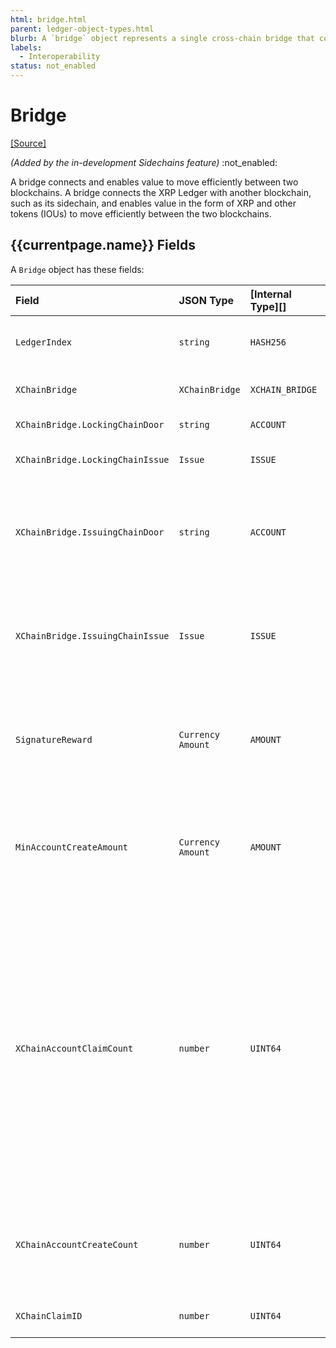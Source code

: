 ```yaml
---
html: bridge.html
parent: ledger-object-types.html
blurb: A `bridge` object represents a single cross-chain bridge that connects and enables value to move efficiently between two blockchains. 
labels:
  - Interoperability
status: not_enabled
---
```

# Bridge
[[Source]](https://github.com/seelabs/rippled/blob/xchain/src/ripple/protocol/impl/LedgerFormats.cpp#L265-L279 "Source")

 _(Added by the in-development Sidechains feature)_ :not_enabled:

A bridge connects and enables value to move efficiently between two blockchains. A bridge connects the XRP Ledger with another blockchain, such as its sidechain, and enables value in the form of XRP and other tokens (IOUs) to move efficiently between the two blockchains.


<!-- 
## Example {{currentpage.name}} JSON

```json

```
-->

## {{currentpage.name}} Fields



A `Bridge` object has these fields:

| Field                            | JSON Type         | [Internal Type][] | Required? | Description     |
|:---------------------------------|:------------------|:------------------|:----------|:----------------|
| `LedgerIndex`                    | `string`          | `HASH256`         | Yes       | The ledger index is a hash of a unique prefix for a bridge object, and the fields in `XChainBridge`. |
| `XChainBridge`                   | `XChainBridge`    | `XCHAIN_BRIDGE`   | Yes       | The bridge that this object correlates to - namely, the door accounts and assets. |
| `XChainBridge.LockingChainDoor`  | `string`          | `ACCOUNT`         | Yes       | The door account on the locking chain. |
| `XChainBridge.LockingChainIssue` | `Issue`           | `ISSUE`           | Yes       | The asset that is locked and unlocked on the locking chain.. |
| `XChainBridge.IssuingChainDoor`  | `string`          | `ACCOUNT`         | Yes       | The door account on the issuing chain. For an XRP-XRP bridge, this must be the genesis account (the account that is created when the network is first started, which contains all of the XRP). |
| `XChainBridge.IssuingChainIssue` | `Issue`           | `ISSUE`           | Yes       | The asset that is minted and burned on the issuing chain. For an IOU-IOU bridge, the issuer of the asset must be the door account on the issuing chain, to avoid supply issues. |
| `SignatureReward`                | `Currency Amount` | `AMOUNT`          | Yes       | The total amount, in XRP, to be rewarded for providing a signature for cross-chain transfer or for signing for the cross-chain reward. This amount will be split among the signers. |
| `MinAccountCreateAmount`         | `Currency Amount` | `AMOUNT`          | No        | The minimum amount, in XRP, required for an `XChainAccountCreateCommit` transaction. If this isn't present, the `XChainAccountCreateCommit` transaction will fail. This field can only be present on XRP-XRP bridges. |
| `XChainAccountClaimCount`        | `number`          | `UINT64`          | Yes       | A counter used to order the execution of account create transactions. It is incremented every time a `XChainAccountCreateCommit` transaction is "claimed" on the destination chain. When the "claim" transaction is run on the destination chain, the `XChainAccountClaimCount` must match the value that the `XChainAccountCreateCount` had at the time the `XChainAccountClaimCount` was run on the source chain. This orders the claims so that they run in the same order that the `XChainAccountCreateCommit` transactions ran on the source chain, to prevent transaction replay. |
| `XChainAccountCreateCount`       | `number`          | `UINT64`          | Yes       | A counter used to order the execution of account create transactions. It is incremented every time a successful `XChainAccountCreateCommit` transaction is run for the source chain. |
| `XChainClaimID`                  | `number`          | `UINT64`          | Yes       | The value of the next `XChainClaimID` to be created. |
